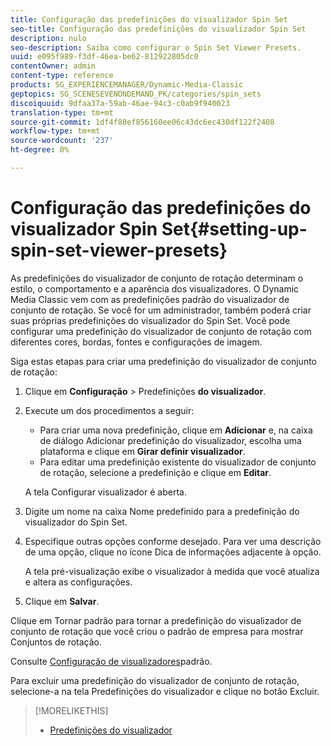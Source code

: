 ```yaml
---
title: Configuração das predefinições do visualizador Spin Set
seo-title: Configuração das predefinições do visualizador Spin Set
description: nulo
seo-description: Saiba como configurar o Spin Set Viewer Presets.
uuid: e095f989-f3df-46ea-be62-812922805dc0
contentOwner: admin
content-type: reference
products: SG_EXPERIENCEMANAGER/Dynamic-Media-Classic
geptopics: SG_SCENESEVENONDEMAND_PK/categories/spin_sets
discoiquuid: 9dfaa37a-59ab-46ae-94c3-c0ab9f940023
translation-type: tm+mt
source-git-commit: 1df4f88ef856160ee06c43dc6ec430df122f2408
workflow-type: tm+mt
source-wordcount: '237'
ht-degree: 0%

---
```



# Configuração das predefinições do visualizador Spin Set{#setting-up-spin-set-viewer-presets}

As predefinições do visualizador de conjunto de rotação determinam o estilo, o comportamento e a aparência dos visualizadores. O Dynamic Media Classic vem com as predefinições padrão do visualizador de conjunto de rotação. Se você for um administrador, também poderá criar suas próprias predefinições do visualizador do Spin Set. Você pode configurar uma predefinição do visualizador de conjunto de rotação com diferentes cores, bordas, fontes e configurações de imagem.

Siga estas etapas para criar uma predefinição do visualizador de conjunto de rotação:

1. Clique em **Configuração** > Predefinições **do visualizador**.
1. Execute um dos procedimentos a seguir:

   * Para criar uma nova predefinição, clique em **Adicionar** e, na caixa de diálogo Adicionar predefinição do visualizador, escolha uma plataforma e clique em **Girar definir visualizador**.
   * Para editar uma predefinição existente do visualizador de conjunto de rotação, selecione a predefinição e clique em **Editar**.

   A tela Configurar visualizador é aberta.

1. Digite um nome na caixa Nome predefinido para a predefinição do visualizador do Spin Set.
1. Especifique outras opções conforme desejado. Para ver uma descrição de uma opção, clique no ícone Dica de informações adjacente à opção.

   A tela pré-visualização exibe o visualizador à medida que você atualiza e altera as configurações.

1. Clique em **Salvar**.

Clique em Tornar padrão para tornar a predefinição do visualizador de conjunto de rotação que você criou o padrão de empresa para mostrar Conjuntos de rotação.

Consulte [Configuração de visualizadores](application-setup.md#configuring_default_viewers)padrão.

Para excluir uma predefinição do visualizador de conjunto de rotação, selecione-a na tela Predefinições do visualizador e clique no botão Excluir.

>[!MORELIKETHIS]
>
>* [Predefinições do visualizador](application-setup.md#viewer_presets)

